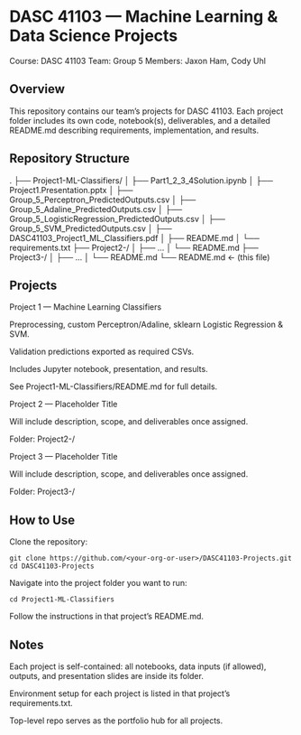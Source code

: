 # DASC 41103 — Machine Learning & Data Science Projects

Course: DASC 41103
Team: Group 5
Members: Jaxon Ham, Cody Uhl

## Overview

This repository contains our team’s projects for DASC 41103.
Each project folder includes its own code, notebook(s), deliverables, and a detailed README.md describing requirements, implementation, and results.

## Repository Structure
.
├── Project1-ML-Classifiers/
│   ├── Part1_2_3_4Solution.ipynb
│   ├── Project1.Presentation.pptx
│   ├── Group_5_Perceptron_PredictedOutputs.csv
│   ├── Group_5_Adaline_PredictedOutputs.csv
│   ├── Group_5_LogisticRegression_PredictedOutputs.csv
│   ├── Group_5_SVM_PredictedOutputs.csv
│   ├── DASC41103_Project1_ML_Classifiers.pdf
│   ├── README.md
│   └── requirements.txt
├── Project2-<Name>/
│   ├── ...
│   └── README.md
├── Project3-<Name>/
│   ├── ...
│   └── README.md
└── README.md   ← (this file)

## Projects
Project 1 — Machine Learning Classifiers

Preprocessing, custom Perceptron/Adaline, sklearn Logistic Regression & SVM.

Validation predictions exported as required CSVs.

Includes Jupyter notebook, presentation, and results.

See Project1-ML-Classifiers/README.md
 for full details.

Project 2 — Placeholder Title

Will include description, scope, and deliverables once assigned.

Folder: Project2-<Name>/

Project 3 — Placeholder Title

Will include description, scope, and deliverables once assigned.

Folder: Project3-<Name>/

## How to Use

Clone the repository:
```
git clone https://github.com/<your-org-or-user>/DASC41103-Projects.git
cd DASC41103-Projects
```

Navigate into the project folder you want to run:
```
cd Project1-ML-Classifiers
```

Follow the instructions in that project’s README.md.

## Notes

Each project is self-contained: all notebooks, data inputs (if allowed), outputs, and presentation slides are inside its folder.

Environment setup for each project is listed in that project’s requirements.txt.

Top-level repo serves as the portfolio hub for all projects.
